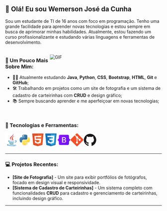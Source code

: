 ## 👋 Olá! Eu sou Wemerson José da Cunha



Sou um estudante de TI de 16 anos com foco em programação. Tenho uma grande facilidade para aprender novas tecnologias e estou sempre em busca de aprimorar minhas habilidades. Atualmente, estou fazendo um curso profissionalizante e estudando várias linguagens e ferramentas de desenvolvimento.
<br/>
<br/>

<img align="right" alt="GIF" src="https://raw.githubusercontent.com/rahul-jha98/rahul-jha98/main/techstack.gif" width="360px"/>
  
### 🧐 Um Pouco Mais Sobre Mim:
- 👨‍💻 Atualmente estudando **Java**, **Python**, **CSS**, **Bootstrap**, **HTML**, **Git** e **GitHub**;
- 🛠️ Trabalhando em projetos como um site de fotografia e um sistema de cadastro de carteirinhas com **CRUD** e design gráfico;
- 📚 Sempre buscando aprender e me aperfeiçoar em novas tecnologias;

<br>

### 🔨 Tecnologias e Ferramentas:
<a href="https://www.java.com" target="_blank"><img align="left" alt="Java" height="42px" src="https://raw.githubusercontent.com/devicons/devicon/master/icons/java/java-original.svg"></a>
<a href="https://www.python.org" target="_blank"><img align="left" alt="Python" height="42px" src="https://raw.githubusercontent.com/devicons/devicon/master/icons/python/python-original.svg"></a>
<a href="https://developer.mozilla.org/pt-BR/docs/Web/HTML" target="_blank"><img align="left" alt="HTML" height="42px" src="https://raw.githubusercontent.com/devicons/devicon/master/icons/html5/html5-original.svg"></a>
<a href="https://developer.mozilla.org/pt-BR/docs/Web/CSS" target="_blank"><img align="left" alt="CSS" height="42px" src="https://raw.githubusercontent.com/devicons/devicon/master/icons/css3/css3-original.svg"></a>
<a href="https://getbootstrap.com" target="_blank"><img align="left" alt="Bootstrap" height="42px" src="https://raw.githubusercontent.com/devicons/devicon/master/icons/bootstrap/bootstrap-original.svg"></a>
<a href="https://git-scm.com/" target="_blank"> <img align="left" alt="Git" height="42px" src="https://raw.githubusercontent.com/devicons/devicon/master/icons/git/git-original.svg"></a>
<a href="https://github.com/" target="_blank"> <img align="left" alt="GitHub" height="42px" src="https://raw.githubusercontent.com/devicons/devicon/master/icons/github/github-original.svg"></a>

<br/><br/><br/>


---

### 💻 Projetos Recentes:
- **[Site de Fotografia]** - Um site para exibir portfólios de fotógrafos, focado em design visual e responsividade.
- **[Sistema de Cadastro de Carteirinhas]** - Um sistema completo com funcionalidades **CRUD** para cadastro e gerenciamento de carteirinhas, incluindo design gráfico.

---
